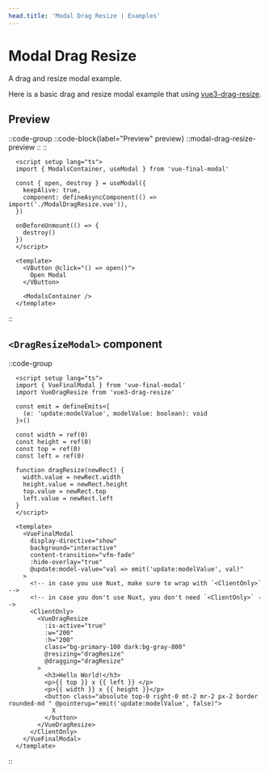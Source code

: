 ```yaml
---
head.title: 'Modal Drag Resize | Examples'
---
```


# Modal Drag Resize

A drag and resize modal example.

Here is a basic drag and resize modal example that using [vue3-drag-resize](https://github.com/kirillmurashov/vue-drag-resize/tree/vue3).

## Preview

::code-group
  ::code-block{label="Preview" preview}
    ::modal-drag-resize-preview
    ::
  ::

  ```vue [Preview.vue]
    <script setup lang="ts">
    import { ModalsContainer, useModal } from 'vue-final-modal'

    const { open, destroy } = useModal({
      keepAlive: true,
      component: defineAsyncComponent(() => import('./ModalDragResize.vue')),
    })

    onBeforeUnmount(() => {
      destroy()
    })
    </script>

    <template>
      <VButton @click="() => open()">
        Open Modal
      </VButton>

      <ModalsContainer />
    </template>
  ```
::

## `<DragResizeModal>` component

::code-group
  ```vue [DragResizeModal.vue]
    <script setup lang="ts">
    import { VueFinalModal } from 'vue-final-modal'
    import VueDragResize from 'vue3-drag-resize'

    const emit = defineEmits<{
      (e: 'update:modelValue', modelValue: boolean): void
    }>()

    const width = ref(0)
    const height = ref(0)
    const top = ref(0)
    const left = ref(0)

    function dragResize(newRect) {
      width.value = newRect.width
      height.value = newRect.height
      top.value = newRect.top
      left.value = newRect.left
    }
    </script>

    <template>
      <VueFinalModal
        display-directive="show"
        background="interactive"
        content-transition="vfm-fade"
        :hide-overlay="true"
        @update:model-value="val => emit('update:modelValue', val)"
      >
        <!-- in case you use Nuxt, make sure to wrap with `<ClientOnly>` -->
        <!-- in case you don't use Nuxt, you don't need `<ClientOnly>` -->
        <ClientOnly>
          <VueDragResize
            :is-active="true"
            :w="200"
            :h="200"
            class="bg-primary-100 dark:bg-gray-800"
            @resizing="dragResize"
            @dragging="dragResize"
          >
            <h3>Hello World!</h3>
            <p>{{ top }} х {{ left }} </p>
            <p>{{ width }} х {{ height }}</p>
            <button class="absolute top-0 right-0 mt-2 mr-2 px-2 border rounded-md " @pointerup="emit('update:modelValue', false)">
              X
            </button>
          </VueDragResize>
        </ClientOnly>
      </VueFinalModal>
    </template>
  ```
::
